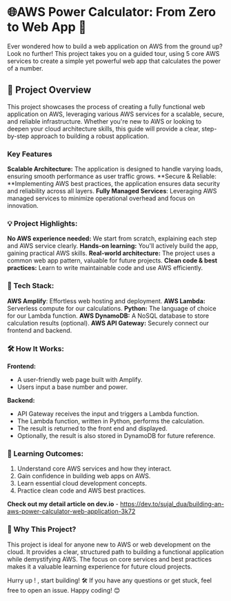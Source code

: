 # 🌐AWS Power Calculator: From Zero to Web App 🚀
Ever wondered how to build a web application on AWS from the ground up? Look no further! This project takes you on a guided tour, using 5 core AWS services to create a simple yet powerful web app that calculates the power of a number.

## 🚀 Project Overview
This project showcases the process of creating a fully functional web application on AWS, leveraging various AWS services for a scalable, secure, and reliable infrastructure. Whether you're new to AWS or looking to deepen your cloud architecture skills, this guide will provide a clear, step-by-step approach to building a robust application.

### Key Features
**Scalable Architecture:** The application is designed to handle varying loads, ensuring smooth performance as user traffic grows.
**Secure & Reliable: **Implementing AWS best practices, the application ensures data security and reliability across all layers.
**Fully Managed Services**: Leveraging AWS managed services to minimize operational overhead and focus on innovation.

### 💡 Project Highlights:
**No AWS experience needed:** We start from scratch, explaining each step and AWS service clearly.
**Hands-on learning:** You'll actively build the app, gaining practical AWS skills.
**Real-world architecture:** The project uses a common web app pattern, valuable for future projects.
**Clean code & best practices:** Learn to write maintainable code and use AWS efficiently.

### 🚀 Tech Stack:
**AWS Amplify**: Effortless web hosting and deployment.
**AWS Lambda:** Serverless compute for our calculations.
**Python:** The language of choice for our Lambda function.
**AWS DynamoDB:** A NoSQL database to store calculation results (optional).
**AWS API Gateway:** Securely connect our frontend and backend.
### 🛠️ How It Works:
**Frontend:**
- A user-friendly web page built with Amplify.
- Users input a base number and power.

**Backend:**
- API Gateway receives the input and triggers a Lambda function.
- The Lambda function, written in Python, performs the calculation.
- The result is returned to the front end and displayed.
- Optionally, the result is also stored in DynamoDB for future reference.


### 🎯 Learning Outcomes:
1. Understand core AWS services and how they interact.
2. Gain confidence in building web apps on AWS.
3. Learn essential cloud development concepts.
4. Practice clean code and AWS best practices.

**Check out my detail article on dev.io** - https://dev.to/sujal_dua/building-an-aws-power-calculator-web-application-3k72

### 🤔 Why This Project?
This project is ideal for anyone new to AWS or web development on the cloud. It provides a clear, structured path to building a functional application while demystifying AWS. The focus on core services and best practices makes it a valuable learning experience for future cloud projects.

Hurry up ! , start building! 🛠️ If you have any questions or get stuck, feel free to open an issue. Happy coding! 😊
